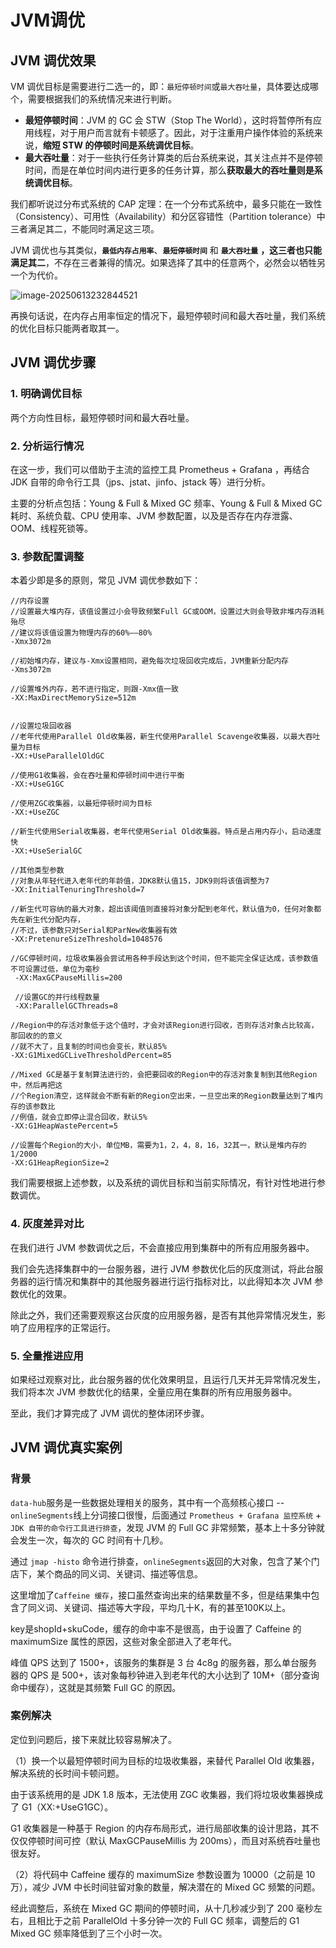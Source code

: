 # JVM调优

## JVM 调优效果

VM 调优目标是需要进行二选一的，即：`最短停顿时间`或`最大吞吐量`，具体要达成哪个，需要根据我们的系统情况来进行判断。

- **最短停顿时间**：JVM 的 GC 会 STW（Stop The World），这时将暂停所有应用线程，对于用户而言就有卡顿感了。因此，对于注重用户操作体验的系统来说，**缩短 STW 的停顿时间是系统调优目标**。
- **最大吞吐量**：对于一些执行任务计算类的后台系统来说，其关注点并不是停顿时间，而是在单位时间内进行更多的任务计算，那么**获取最大的吞吐量则是系统调优目标**。

我们都听说过分布式系统的 CAP 定理：在一个分布式系统中，最多只能在一致性（Consistency）、可用性（Availability）和分区容错性（Partition tolerance）中三者满足其二，不能同时满足这三项。

JVM 调优也与其类似，**`最低内存占用率`**、**`最短停顿时间`** 和 **`最大吞吐量`** **，这三者也只能满足其二**，不存在三者兼得的情况。如果选择了其中的任意两个，必然会以牺牲另一个为代价。

![image-20250613232844521](https://gitee.com/JBL_lun/tuchuang/raw/master/assets/image-20250613232844521.png)

再换句话说，在内存占用率恒定的情况下，最短停顿时间和最大吞吐量，我们系统的优化目标只能两者取其一。

## JVM 调优步骤

### 1. 明确调优目标

两个方向性目标，最短停顿时间和最大吞吐量。

### 2. 分析运行情况

在这一步，我们可以借助于主流的监控工具 Prometheus + Grafana ，再结合 JDK 自带的命令行工具（jps、jstat、jinfo、jstack 等）进行分析。

主要的分析点包括：Young & Full & Mixed GC 频率、Young & Full & Mixed GC 耗时、系统负载、CPU 使用率、JVM 参数配置，以及是否存在内存泄露、OOM、线程死锁等。

### 3. 参数配置调整

本着少即是多的原则，常见 JVM 调优参数如下：

```shell
//内存设置
//设置最大堆内存，该值设置过小会导致频繁Full GC或OOM，设置过大则会导致非堆内存消耗殆尽
//建议将该值设置为物理内存的60%——80%
-Xmx3072m

//初始堆内存，建议与-Xmx设置相同，避免每次垃圾回收完成后，JVM重新分配内存
-Xms3072m

//设置堆外内存，若不进行指定，则跟-Xmx值一致
-XX:MaxDirectMemorySize=512m


//设置垃圾回收器
//老年代使用Parallel Old收集器，新生代使用Parallel Scavenge收集器，以最大吞吐量为目标
-XX:+UseParallelOldGC

//使用G1收集器，会在吞吐量和停顿时间中进行平衡
-XX:+UseG1GC

//使用ZGC收集器，以最短停顿时间为目标
-XX:+UseZGC

//新生代使用Serial收集器，老年代使用Serial Old收集器。特点是占用内存小，启动速度快
-XX:+UseSerialGC

//其他类型参数
//对象从年轻代进入老年代的年龄值，JDK8默认值15，JDK9则将该值调整为7
-XX:InitialTenuringThreshold=7

//新生代可容纳的最大对象，超出该阈值则直接将对象分配到老年代，默认值为0，任何对象都先在新生代分配内存，
//不过，该参数只对Serial和ParNew收集器有效
-XX:PretenureSizeThreshold=1048576

//GC停顿时间，垃圾收集器会尝试用各种手段达到这个时间，但不能完全保证达成，该参数值不可设置过低，单位为毫秒
 -XX:MaxGCPauseMillis=200
 
 //设置GC的并行线程数量
 -XX:ParallelGCThreads=8

//Region中的存活对象低于这个值时，才会对该Region进行回收，否则存活对象占比较高，那回收的的意义
//就不大了，且复制的时间也会变长，默认85%
-XX:G1MixedGCLiveThresholdPercent=85

//Mixed GC是基于复制算法进行的，会把要回收的Region中的存活对象复制到其他Region中，然后再把这
//个Region清空，这样就会不断有新的Region空出来，一旦空出来的Region数量达到了堆内存的该参数比
//例值，就会立即停止混合回收，默认5%
-XX:G1HeapWastePercent=5 

//设置每个Region的大小，单位MB，需要为1，2，4，8，16，32其一，默认是堆内存的1/2000
-XX:G1HeapRegionSize=2
```

我们需要根据上述参数，以及系统的调优目标和当前实际情况，有针对性地进行参数调优。

### 4. 灰度差异对比

在我们进行 JVM 参数调优之后，不会直接应用到集群中的所有应用服务器中。

我们会先选择集群中的一台服务器，进行 JVM 参数优化后的灰度测试，将此台服务器的运行情况和集群中的其他服务器进行运行指标对比，以此得知本次 JVM 参数优化的效果。

除此之外，我们还需要观察这台灰度的应用服务器，是否有其他异常情况发生，影响了应用程序的正常运行。

### 5. 全量推进应用

如果经过观察对比，此台服务器的优化效果明显，且运行几天并无异常情况发生，我们将本次 JVM 参数优化的结果，全量应用在集群的所有应用服务器中。

至此，我们才算完成了 JVM 调优的整体闭环步骤。

## JVM 调优真实案例

### 背景

`data-hub`服务是一些数据处理相关的服务，其中有一个高频核心接口 -- `onlineSegments`线上分词接口很慢，后面通过 `Prometheus + Grafana 监控系统` + `JDK 自带的命令行工具进行排查`，发现 JVM 的 Full GC 非常频繁，基本上十多分钟就会发生一次，每次的 GC 时间有十几秒。

通过 `jmap -histo` 命令进行排查，`onlineSegments`返回的大对象，包含了某个门店下，某个商品的同义词、关键词、描述等信息。

这里增加了`Caffeine 缓存`，接口虽然查询出来的结果数量不多，但是结果集中包含了同义词、关键词、描述等大字段，平均几十K，有的甚至100K以上。

key是shopId+skuCode，缓存的命中率不是很高，由于设置了 Caffeine 的 maximumSize 属性的原因，这些对象全部进入了老年代。

峰值 QPS 达到了 1500+，该服务的集群是 3 台 4c8g 的服务器，那么单台服务器的 QPS 是 500+，该对象每秒钟进入到老年代的大小达到了 10M+（部分查询命中缓存），这就是其频繁 Full GC 的原因。

### 案例解决

定位到问题后，接下来就比较容易解决了。

（1）换一个以最短停顿时间为目标的垃圾收集器，来替代 Parallel Old 收集器，解决系统的长时间卡顿问题。

由于该系统用的是 JDK 1.8 版本，无法使用 ZGC 收集器，我们将垃圾收集器换成了 G1（XX:+UseG1GC）。

G1 收集器是一种基于 Region 的内存布局形式，进行局部收集的设计思路，其不仅仅停顿时间可控（默认 MaxGCPauseMillis 为 200ms），而且对系统吞吐量也很友好。

（2）将代码中 Caffeine 缓存的 maximumSize 参数设置为 10000（之前是 10 万），减少 JVM 中长时间驻留对象的数量，解决潜在的 Mixed GC 频繁的问题。

经此调整后，系统在 Mixed GC 期间的停顿时间，从十几秒减少到了 200 毫秒左右，且相比于之前 ParallelOld 十多分钟一次的 Full GC 频率，调整后的 G1 Mixed GC 频率降低到了三个小时一次。

